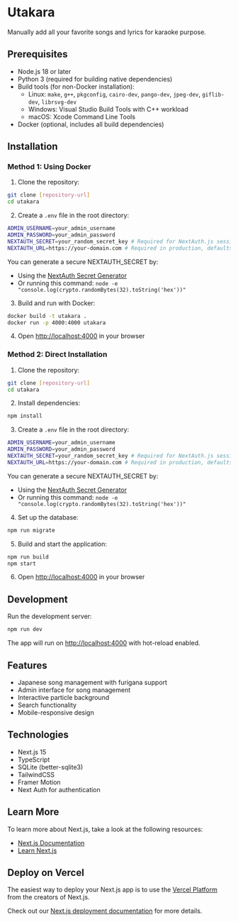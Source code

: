 # Utakara

Manually add all your favorite songs and lyrics for karaoke purpose.

## Prerequisites

- Node.js 18 or later
- Python 3 (required for building native dependencies)
- Build tools (for non-Docker installation):
  - Linux: `make`, `g++`, `pkgconfig`, `cairo-dev`, `pango-dev`, `jpeg-dev`, `giflib-dev`, `librsvg-dev`
  - Windows: Visual Studio Build Tools with C++ workload
  - macOS: Xcode Command Line Tools
- Docker (optional, includes all build dependencies)

## Installation

### Method 1: Using Docker

1. Clone the repository:
```bash
git clone [repository-url]
cd utakara
```

2. Create a `.env` file in the root directory:
```bash
ADMIN_USERNAME=your_admin_username
ADMIN_PASSWORD=your_admin_password
NEXTAUTH_SECRET=your_random_secret_key # Required for NextAuth.js session encryption
NEXTAUTH_URL=https://your-domain.com # Required in production, defaults to http://localhost:4000 in development
```
You can generate a secure NEXTAUTH_SECRET by:
- Using the [NextAuth Secret Generator](https://generate-secret.vercel.app/32)
- Or running this command: `node -e "console.log(crypto.randomBytes(32).toString('hex'))"`

3. Build and run with Docker:
```bash
docker build -t utakara .
docker run -p 4000:4000 utakara
```

4. Open [http://localhost:4000](http://localhost:4000) in your browser

### Method 2: Direct Installation

1. Clone the repository:
```bash
git clone [repository-url]
cd utakara
```

2. Install dependencies:
```bash
npm install
```

3. Create a `.env` file in the root directory:
```bash
ADMIN_USERNAME=your_admin_username
ADMIN_PASSWORD=your_admin_password
NEXTAUTH_SECRET=your_random_secret_key # Required for NextAuth.js session encryption
NEXTAUTH_URL=https://your-domain.com # Required in production, defaults to http://localhost:4000 in development
```
You can generate a secure NEXTAUTH_SECRET by:
- Using the [NextAuth Secret Generator](https://generate-secret.vercel.app/32)
- Or running this command: `node -e "console.log(crypto.randomBytes(32).toString('hex'))"`

4. Set up the database:
```bash
npm run migrate
```

5. Build and start the application:
```bash
npm run build
npm start
```

6. Open [http://localhost:4000](http://localhost:4000) in your browser

## Development

Run the development server:

```bash
npm run dev
```

The app will run on [http://localhost:4000](http://localhost:4000) with hot-reload enabled.

## Features

- Japanese song management with furigana support
- Admin interface for song management
- Interactive particle background
- Search functionality
- Mobile-responsive design

## Technologies

- Next.js 15
- TypeScript
- SQLite (better-sqlite3)
- TailwindCSS
- Framer Motion
- Next Auth for authentication

## Learn More

To learn more about Next.js, take a look at the following resources:
- [Next.js Documentation](https://nextjs.org/docs)
- [Learn Next.js](https://nextjs.org/learn)

## Deploy on Vercel

The easiest way to deploy your Next.js app is to use the [Vercel Platform](https://vercel.com/new?utm_medium=default-template&filter=next.js&utm_source=create-next-app&utm_campaign=create-next-app-readme) from the creators of Next.js.

Check out our [Next.js deployment documentation](https://nextjs.org/docs/app/building-your-application/deploying) for more details.
